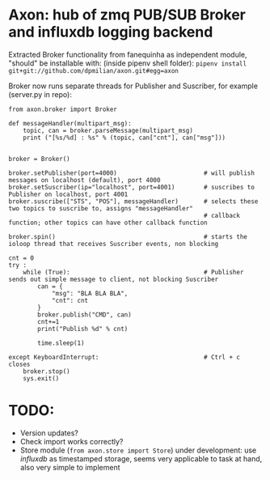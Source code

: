 # Axon: hub of zmq PUB/SUB Broker and influxdb logging backend 

Extracted Broker functionality from fanequinha as independent module, "should" be installable with:
(inside pipenv shell folder):
`pipenv install git+git://github.com/dpmilian/axon.git#egg=axon`

Broker now runs separate threads for Publisher and Suscriber, for example (server.py in repo):

```
from axon.broker import Broker

def messageHandler(multipart_msg):
    topic, can = broker.parseMessage(multipart_msg)
    print ("[%s/%d] : %s" % (topic, can["cnt"], can["msg"]))


broker = Broker()

broker.setPublisher(port=4000)                        # will publish messages on localhost (default), port 4000
broker.setSuscriber(ip="localhost", port=4001)        # suscribes to Publisher on localhost, port 4001
broker.suscribe(["STS", "POS"], messageHandler)       # selects these two topics to suscribe to, assigns "messageHandler"
                                                      # callback function; other topics can have other callback function

broker.spin()                                         # starts the ioloop thread that receives Suscriber events, non blocking

cnt = 0
try :
    while (True):                                     # Publisher sends out simple message to client, not blocking Suscriber
        can = {
            "msg": "BLA BLA BLA",
            "cnt": cnt
        }
        broker.publish("CMD", can)
        cnt+=1
        print("Publish %d" % cnt)

        time.sleep(1)

except KeyboardInterrupt:                             # Ctrl + c closes
    broker.stop()
    sys.exit()
```

# TODO:
- Version updates? 
- Check import works correctly?
- Store module (`from axon.store import Store`) under development: use *influxdb* as timestamped storage, seems very applicable to task at hand, also very simple to implement
